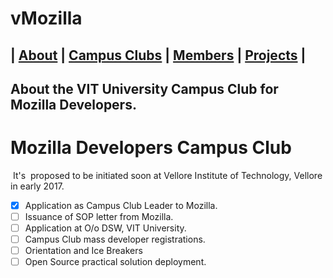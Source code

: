 # vMozilla   
| [About](/README.md) | [Campus Clubs](/CampusClubs) | [Members](/Members) | [Projects](/Projects) | 
----

## About the VIT University Campus Club for Mozilla Developers.

# Mozilla Developers Campus Club
 It's  proposed to be initiated soon at Vellore Institute of Technology, Vellore in early 2017.
 
 - [x] Application as Campus Club Leader to Mozilla.
 - [ ] Issuance of SOP letter from Mozilla.
 - [ ] Application at O/o DSW, VIT University.
 - [ ] Campus Club mass developer registrations.
 - [ ] Orientation and Ice Breakers  
 - [ ] Open Source practical solution deployment. 
